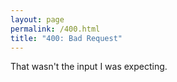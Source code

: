 ```yaml
---
layout: page
permalink: /400.html
title: "400: Bad Request"
---
```

That wasn't the input I was expecting.
